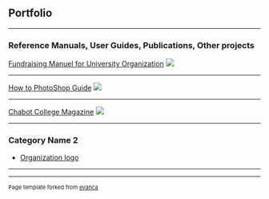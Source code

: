## Portfolio

---
### Reference Manuals, User Guides, Publications, Other projects

[Fundraising Manuel for University Organization](/file:///C:/Users/gilly/Downloads/Fundraising%20Operations,%20Policies,%20and%20Code%20Enforcement.pdf)
<img src="https://macehual.weebly.com/uploads/2/1/6/9/21693688/fullsizeoutput-33b0_4.jpeg">

---
[How to PhotoShop Guide](/pdf/sample_presentation.pdf)
<img src="images/dummy_thumbnail.jpg?raw=true"/>

---
[Chabot College Magazine](http://example.com/)
<img src="HM.jpg?raw=true"/>

---

### Category Name 2

- [Organization logo](http://example.com/)

---




---
<p style="font-size:11px">Page template forked from <a href="https://github.com/evanca/quick-portfolio">evanca</a></p>
<!-- Remove above link if you don't want to attibute -->
